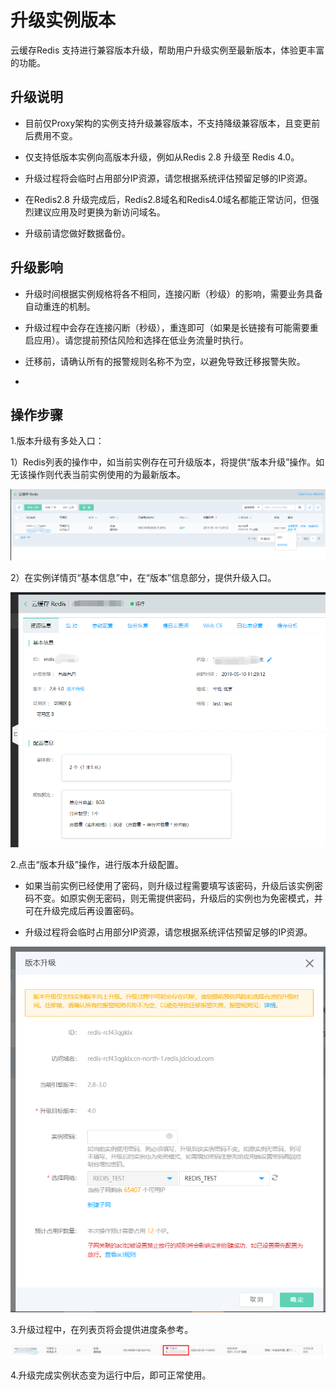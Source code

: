 #  升级实例版本

云缓存Redis 支持进行兼容版本升级，帮助用户升级实例至最新版本，体验更丰富的功能。

##  升级说明

- 目前仅Proxy架构的实例支持升级兼容版本，不支持降级兼容版本，且变更前后费用不变。

- 仅支持低版本实例向高版本升级，例如从Redis 2.8 升级至 Redis 4.0。

- 升级过程将会临时占用部分IP资源，请您根据系统评估预留足够的IP资源。

- 在Redis2.8 升级完成后，Redis2.8域名和Redis4.0域名都能正常访问，但强烈建议应用及时更换为新访问域名。

- 升级前请您做好数据备份。

##  升级影响

- 升级时间根据实例规格将各不相同，连接闪断（秒级）的影响，需要业务具备自动重连的机制。

- 升级过程中会存在连接闪断（秒级），重连即可（如果是长链接有可能需要重启应用）。请您提前预估风险和选择在低业务流量时执行。

- 迁移前，请确认所有的报警规则名称不为空，以避免导致迁移报警失败。
- 

##  操作步骤

1.版本升级有多处入口：

1）Redis列表的操作中，如当前实例存在可升级版本，将提供“版本升级”操作。如无该操作则代表当前实例使用的为最新版本。

![](../../../../../image/Redis/UpgradeInstanceVersion-1.png)

2）在实例详情页“基本信息”中，在“版本”信息部分，提供升级入口。

![](../../../../../image/Redis/UpgradeInstanceVersion-2.png)


2.点击“版本升级”操作，进行版本升级配置。

- 如果当前实例已经使用了密码，则升级过程需要填写该密码，升级后该实例密码不变。如原实例无密码，则无需提供密码，升级后的实例也为免密模式，并可在升级完成后再设置密码。

- 升级过程将会临时占用部分IP资源，请您根据系统评估预留足够的IP资源。

![](../../../../../image/Redis/UpgradeInstanceVersion-3.png)

3.升级过程中，在列表页将会提供进度条参考。

![](../../../../../image/Redis/UpgradeInstanceVersion-4.png)

4.升级完成实例状态变为运行中后，即可正常使用。
